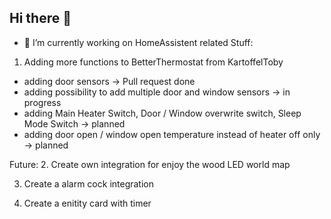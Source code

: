 ## Hi there 👋

- 🔭 I’m currently working on HomeAssistent related Stuff:

1. Adding more functions to BetterThermostat from KartoffelToby
  - adding door sensors -> Pull request done
  - adding possibility to add multiple door and window sensors -> in progress
  - adding Main Heater Switch, Door / Window overwrite switch, Sleep Mode Switch -> planned
  - adding door open / window open temperature instead of heater off only -> planned

Future:
2. Create own integration for enjoy the wood LED world map

3. Create a alarm cock integration
   
4. Create a enitity card with timer 

<!--
**albummi/albummi** is a ✨ _special_ ✨ repository because its `README.md` (this file) appears on your GitHub profile.

Here are some ideas to get you started:





